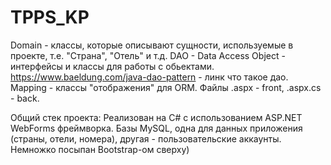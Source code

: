 # TPPS_KP
Domain - классы, которые описывают сущности, используемые в проекте, т.е. "Страна", "Отель" и т.д.
DAO - Data Access Object - интерфейсы и классы для работы с обьектами. https://www.baeldung.com/java-dao-pattern - линк что такое дао.
Mapping - классы "отображения" для ORM.
Файлы .aspx - front, .aspx.cs - back.

Общий стек проекта: Реализован на С# с использованием ASP.NET WebForms фреймворка. Базы MySQL, одна для данных приложения (страны, отели, номера),
другая - пользовательские аккаунты. Немножко посыпан Bootstrap-ом сверху)
